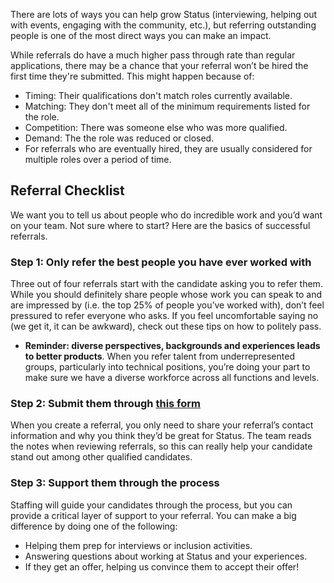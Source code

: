 There are lots of ways you can help grow Status (interviewing, helping
out with events, engaging with the community, etc.), but referring
outstanding people is one of the most direct ways you can make an
impact.

While referrals do have a much higher pass through rate than regular
applications, there may be a chance that your referral won’t be hired
the first time they're submitted. This might happen because of:

  - Timing: Their qualifications don't match roles currently available.
  - Matching: They don't meet all of the minimum requirements listed for
    the role.
  - Competition: There was someone else who was more qualified.
  - Demand: The the role was reduced or closed.
  - For referrals who are eventually hired, they are usually considered
    for multiple roles over a period of time.

## Referral Checklist

We want you to tell us about people who do incredible work and you’d
want on your team. Not sure where to start? Here are the basics of
successful referrals.

### Step 1: Only refer the best people you have ever worked with

Three out of four referrals start with the candidate asking you to refer
them. While you should definitely share people whose work you can speak
to and are impressed by (i.e. the top 25% of people you’ve worked with),
don’t feel pressured to refer everyone who asks. If you feel
uncomfortable saying no (we get it, it can be awkward), check out these
tips on how to politely pass.

  - **Reminder: diverse perspectives, backgrounds and experiences leads
    to better products**. When you refer talent from underrepresented
    groups, particularly into technical positions, you’re doing your
    part to make sure we have a diverse workforce across all functions
    and
levels.

### Step 2: Submit them through [this form](https://goo.gl/forms/NcDtqFX5PIPy1g4X2)

When you create a referral, you only need to share your referral’s
contact information and why you think they’d be great for Status. The
team reads the notes when reviewing referrals, so this can really help
your candidate stand out among other qualified candidates.

### Step 3: Support them through the process

Staffing will guide your candidates through the process, but you can
provide a critical layer of support to your referral. You can make a big
difference by doing one of the following:

  - Helping them prep for interviews or inclusion activities.
  - Answering questions about working at Status and your experiences.
  - If they get an offer, helping us convince them to accept their
    offer\!
